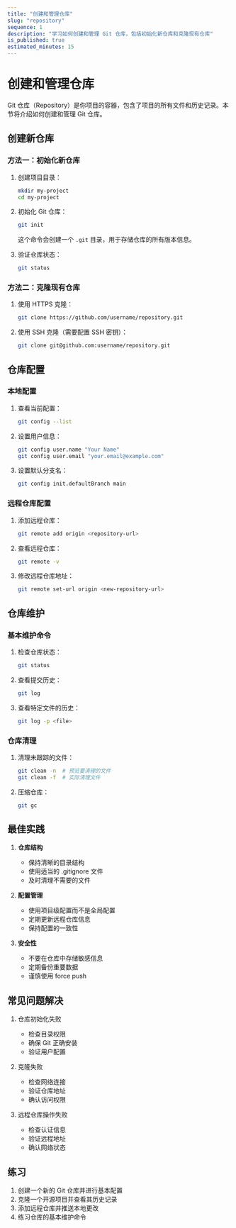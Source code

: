 ```yaml
---
title: "创建和管理仓库"
slug: "repository"
sequence: 1
description: "学习如何创建和管理 Git 仓库，包括初始化新仓库和克隆现有仓库"
is_published: true
estimated_minutes: 15
---
```


# 创建和管理仓库

Git 仓库（Repository）是你项目的容器，包含了项目的所有文件和历史记录。本节将介绍如何创建和管理 Git 仓库。

## 创建新仓库

### 方法一：初始化新仓库

1. 创建项目目录：
   ```bash
   mkdir my-project
   cd my-project
   ```

2. 初始化 Git 仓库：
   ```bash
   git init
   ```
   这个命令会创建一个 `.git` 目录，用于存储仓库的所有版本信息。

3. 验证仓库状态：
   ```bash
   git status
   ```

### 方法二：克隆现有仓库

1. 使用 HTTPS 克隆：
   ```bash
   git clone https://github.com/username/repository.git
   ```

2. 使用 SSH 克隆（需要配置 SSH 密钥）：
   ```bash
   git clone git@github.com:username/repository.git
   ```

## 仓库配置

### 本地配置

1. 查看当前配置：
   ```bash
   git config --list
   ```

2. 设置用户信息：
   ```bash
   git config user.name "Your Name"
   git config user.email "your.email@example.com"
   ```

3. 设置默认分支名：
   ```bash
   git config init.defaultBranch main
   ```

### 远程仓库配置

1. 添加远程仓库：
   ```bash
   git remote add origin <repository-url>
   ```

2. 查看远程仓库：
   ```bash
   git remote -v
   ```

3. 修改远程仓库地址：
   ```bash
   git remote set-url origin <new-repository-url>
   ```

## 仓库维护

### 基本维护命令

1. 检查仓库状态：
   ```bash
   git status
   ```

2. 查看提交历史：
   ```bash
   git log
   ```

3. 查看特定文件的历史：
   ```bash
   git log -p <file>
   ```

### 仓库清理

1. 清理未跟踪的文件：
   ```bash
   git clean -n  # 预览要清理的文件
   git clean -f  # 实际清理文件
   ```

2. 压缩仓库：
   ```bash
   git gc
   ```

## 最佳实践

1. **仓库结构**
   - 保持清晰的目录结构
   - 使用适当的 .gitignore 文件
   - 及时清理不需要的文件

2. **配置管理**
   - 使用项目级配置而不是全局配置
   - 定期更新远程仓库信息
   - 保持配置的一致性

3. **安全性**
   - 不要在仓库中存储敏感信息
   - 定期备份重要数据
   - 谨慎使用 force push

## 常见问题解决

1. 仓库初始化失败
   - 检查目录权限
   - 确保 Git 正确安装
   - 验证用户配置

2. 克隆失败
   - 检查网络连接
   - 验证仓库地址
   - 确认访问权限

3. 远程仓库操作失败
   - 检查认证信息
   - 验证远程地址
   - 确认网络状态

## 练习

1. 创建一个新的 Git 仓库并进行基本配置
2. 克隆一个开源项目并查看其历史记录
3. 添加远程仓库并推送本地更改
4. 练习仓库的基本维护命令 